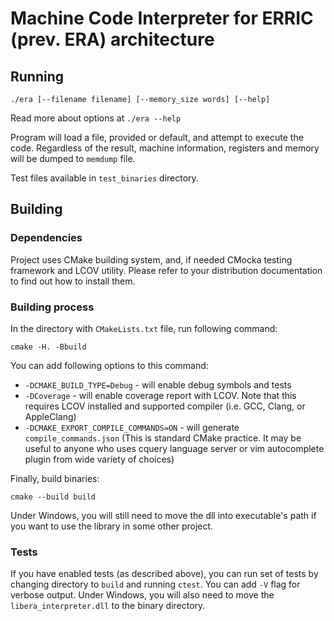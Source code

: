 # Machine Code Interpreter for ERRIC (prev. ERA) architecture

## Running
`./era [--filename filename] [--memory_size words] [--help]`

Read more about options at `./era --help`

Program will load a file, provided or default, and attempt to execute the code. Regardless of the result, machine information, registers and memory will be dumped to `memdump` file.

Test files available in `test_binaries` directory.

## Building

### Dependencies
Project uses CMake building system, and, if needed CMocka testing framework and LCOV utility. Please refer to your distribution documentation to find out how to install them.

### Building process
In the directory with `CMakeLists.txt` file, run following command:

```
cmake -H. -Bbuild
```

You can add following options to this command:
- `-DCMAKE_BUILD_TYPE=Debug` - will enable debug symbols and tests
- `-DCoverage` - will enable coverage report with LCOV. Note that this requires LCOV installed and supported compiler (i.e. GCC, Clang, or AppleClang)
- `-DCMAKE_EXPORT_COMPILE_COMMANDS=ON` - will generate `compile_commands.json` (This is standard CMake practice. It may be useful to anyone who uses cquery language server or vim autocomplete plugin from wide variety of choices)

Finally, build binaries:
```
cmake --build build
```

Under Windows, you will still need to move the dll into executable's path if you want to use the library in some other project.

### Tests
If you have enabled tests (as described above), you can run set of tests by changing directory to `build` and running `ctest`. You can add `-V` flag for verbose output.
Under Windows, you will also need to move the `libera_interpreter.dll` to the binary directory.
